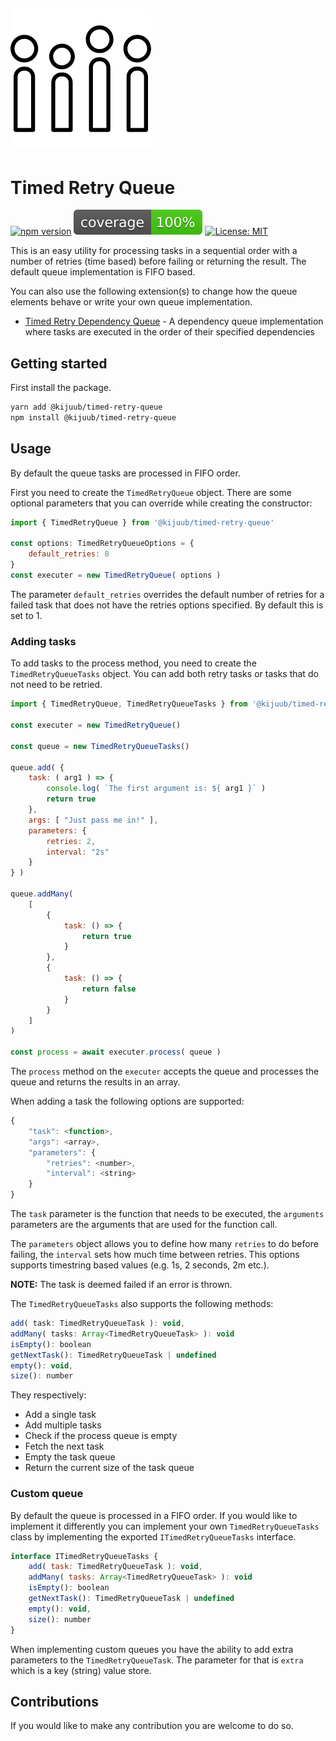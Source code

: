 [![Timed Retry Queue](assets/logo.png "Timed Retry Queue")](https://bostjan-cigan.com "Boštjan Cigan")
------------

# Timed Retry Queue

[![npm version](https://badge.fury.io/js/%40kijuub%2Ftimed-retry-queue.svg)](https://badge.fury.io/js/%40kijuub%2Ftimed-retry-queue) 
![Coverage](badges/coverage.svg)
[![License: MIT](https://img.shields.io/badge/License-MIT-yellow.svg)](https://opensource.org/licenses/MIT)

This is an easy utility for processing tasks in a sequential order with a number of retries (time based) before failing or returning the result. The default queue implementation is FIFO based.

You can also use the following extension(s) to change how the queue elements behave or write your own queue implementation.

* [Timed Retry Dependency Queue](https://npmjs.com/@kijuub/timed-retry-dependency-queue) - A dependency queue implementation where tasks are executed in the order of their specified dependencies

## Getting started

First install the package.

```bash
yarn add @kijuub/timed-retry-queue
npm install @kijuub/timed-retry-queue
```

## Usage

By default the queue tasks are processed in FIFO order.

First you need to create the `TimedRetryQueue` object. There are some optional parameters that you can override while creating the constructor:

```javascript
import { TimedRetryQueue } from '@kijuub/timed-retry-queue'

const options: TimedRetryQueueOptions = {
    default_retries: 8
} 
const executer = new TimedRetryQueue( options )
```

The parameter `default_retries` overrides the default number of retries for a failed task that does not have the retries options specified. By default this is set to 1.

### Adding tasks

To add tasks to the process method, you need to create the `TimedRetryQueueTasks` object. You can add both retry tasks or tasks that do not need to be retried.

```javascript
import { TimedRetryQueue, TimedRetryQueueTasks } from '@kijuub/timed-retry-queue'

const executer = new TimedRetryQueue()

const queue = new TimedRetryQueueTasks()

queue.add( {
    task: ( arg1 ) => {
        console.log( `The first argument is: ${ arg1 }` )
        return true
    },
    args: [ "Just pass me in!" ],
    parameters: {
    	retries: 2,
    	interval: "2s"
    }
} )

queue.addMany(
    [
        {
            task: () => {
                return true
            }
        },
        {
            task: () => {
                return false
            }
        }
    ]
)

const process = await executer.process( queue )
```

The `process` method on the `executer` accepts the queue and processes the queue and returns the results in an array.

When adding a task the following options are supported:

```javascript
{
	"task": <function>,
	"args": <array>,
	"parameters": {
		"retries": <number>,
		"interval": <string>
	}
}
```

The `task` parameter is the function that needs to be executed, the `arguments` parameters are the arguments that are used for the function call.

The `parameters` object allows you to define how many `retries` to do before failing, the `interval` sets how much time between retries. This options supports timestring based values (e.g. 1s, 2 seconds, 2m etc.).

**NOTE:** The task is deemed failed if an error is thrown.

The `TimedRetryQueueTasks` also supports the following methods:

```javascript
add( task: TimedRetryQueueTask ): void,
addMany( tasks: Array<TimedRetryQueueTask> ): void
isEmpty(): boolean
getNextTask(): TimedRetryQueueTask | undefined
empty(): void,
size(): number
```

They respectively:

* Add a single task
* Add multiple tasks
* Check if the process queue is empty
* Fetch the next task
* Empty the task queue
* Return the current size of the task queue

### Custom queue

By default the queue is processed in a FIFO order. If you would like to implement it differently you can implement your own `TimedRetryQueueTasks` class by implementing the exported `ITimedRetryQueueTasks` interface.

```javascript
interface ITimedRetryQueueTasks {
	add( task: TimedRetryQueueTask ): void,
	addMany( tasks: Array<TimedRetryQueueTask> ): void
	isEmpty(): boolean
	getNextTask(): TimedRetryQueueTask | undefined
	empty(): void,
	size(): number
}
```

When implementing custom queues you have the ability to add extra parameters to the `TimedRetryQueueTask`. The parameter for that is `extra` which is a key (string) value store.

## Contributions

If you would like to make any contribution you are welcome to do so.
